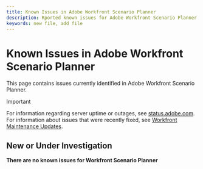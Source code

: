 ```yaml
---
title: Known Issues in Adobe Workfront Scenario Planner
description: Rported known issues for Adobe Workfront Scenario Planner
keywords: new file, add file
---
```


# Known Issues in Adobe Workfront Scenario Planner

This page contains issues currently identified in Adobe Workfront Scenario Planner.

>[!IMPORTANT]
>
>For information regarding server uptime or outages, see [status.adobe.com](https://status.adobe.com). For information about issues that were recently fixed, see [Workfront Maintenance Updates](../maintenance/current-updates.md).

## New or Under Investigation

**There are no known issues for Workfront Scenario Planner**

<!--


-->